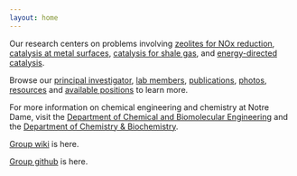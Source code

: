 ```yaml
---
layout: home
---
```

Our research centers on problems involving [zeolites for NOx reduction](pages/research/zeolites_for_nox_reduction), [catalysis at metal surfaces](pages/research/catalysis_at_metal_surfaces), [catalysis for shale gas](pages/research/catalysis_for_shale_gas), and [energy-directed catalysis](pages/research/energy_directed_catalysis).

Browse our [principal investigator](pages/group/bill_schneider), [lab members](pages/group/current_lab_members), [publications](pages/publications), [photos](pages/group/group_photo), [resources](pages/resources) and [available positions](pages/group/available_positions) to learn more.

For more information on chemical engineering and chemistry at Notre Dame, visit the [Department of Chemical and Biomolecular Engineering](https://cbe.nd.edu/) and the [Department of Chemistry & Biochemistry](https://chemistry.nd.edu/).

[Group wiki](https://github.com/wfschneidergroup/wiki) is here.

[Group github](https://github.com/wfschneidergroup) is here.
